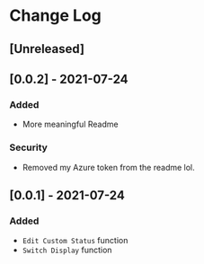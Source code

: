 # Change Log

## [Unreleased]

## [0.0.2] - 2021-07-24
### Added
 - More meaningful Readme

### Security
 - Removed my Azure token from the readme lol.

## [0.0.1] - 2021-07-24
### Added
- `Edit Custom Status` function
- `Switch Display` function